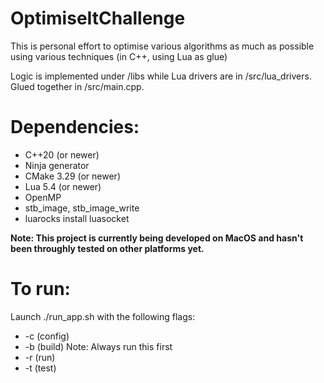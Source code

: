 # OptimiseItChallenge
This is personal effort to optimise various algorithms as much as possible using various techniques (in C++, using Lua as glue)

Logic is implemented under /libs while Lua drivers are in /src/lua_drivers. Glued together in /src/main.cpp.

# Dependencies:
- C++20 (or newer)
- Ninja generator
- CMake 3.29 (or newer)
- Lua 5.4 (or newer)
- OpenMP
- stb_image, stb_image_write
- luarocks install luasocket

**Note: This project is currently being developed on MacOS and hasn't been throughly tested on other platforms yet.**

# To run:
Launch ./run_app.sh with the following flags:
- -c (config)
- -b (build) Note: Always run this first
- -r (run)
- -t (test)